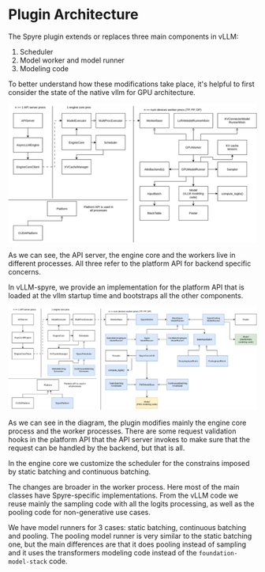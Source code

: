 # Plugin Architecture

The Spyre plugin extends or replaces three main components in vLLM:

1. Scheduler
2. Model worker and model runner
3. Modeling code

To better understand how these modifications take place, it's helpful to
first consider the state of the native vllm for GPU architecture.

![vLLM architecture](images/vllm_v1.svg)

As we can see, the API server, the engine core and the workers live in
different processes. All three refer to the platform API for backend
specific concerns.

In vLLM-spyre, we provide an implementation for the platform API that is
loaded at the vllm startup time and bootstraps all the other components.

![vLLM Spyre architecture](images/vllm_v1_spyre.svg)

As we can see in the diagram, the plugin modifies mainly the engine core
process and the worker processes. There are some request validation hooks
in the platform API that the API server invokes to make sure that the request
can be handled by the backend, but that is all.

In the engine core we customize the scheduler for the constrains imposed
by static batching and continuous batching.

The changes are broader in the worker process. Here most of the main
classes have Spyre-specific implementations. From the vLLM code we reuse
mainly the sampling code with all the logits processing, as well as the pooling
code for non-generative use cases. 

We have model runners for 3 cases: static batching, continuous batching and
pooling. The pooling model runner is very similar to the static batching one,
but the main differences are that it does pooling instead of sampling and it
uses the transformers modeling code instead of the `foundation-model-stack`
code.